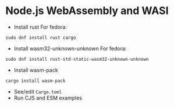 # Node.js WebAssembly and WASI

- Install rust
For fedora:
```
sudo dnf install rust cargo
```
- Install wasm32-unknown-unknown
For fedora:
```
sudo dnf install rust-std-static-wasm32-unknown-unknown
```
- Install wasm-pack
```
cargo install wasm-pack
```
- See/edit `Cargo.toml`
- Run CJS and ESM examples
